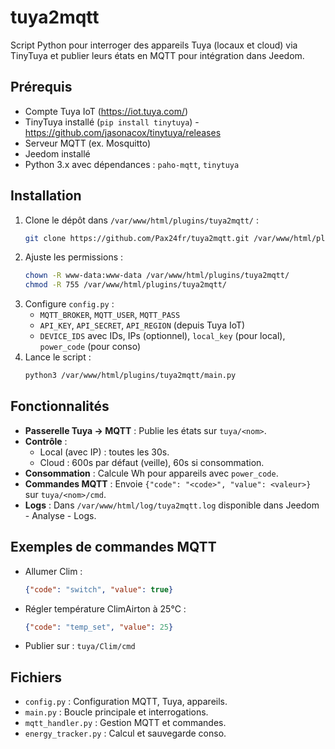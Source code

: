 # tuya2mqtt
Script Python pour interroger des appareils Tuya (locaux et cloud) via TinyTuya et publier leurs états en MQTT pour intégration dans Jeedom.

## Prérequis
- Compte Tuya IoT (https://iot.tuya.com/)
- TinyTuya installé (`pip install tinytuya`) - https://github.com/jasonacox/tinytuya/releases
- Serveur MQTT (ex. Mosquitto)
- Jeedom installé
- Python 3.x avec dépendances : `paho-mqtt`, `tinytuya`

## Installation
1. Clone le dépôt dans `/var/www/html/plugins/tuya2mqtt/` :
   ```bash
   git clone https://github.com/Pax24fr/tuya2mqtt.git /var/www/html/plugins/tuya2mqtt/
   ```
2. Ajuste les permissions :
   ```bash
   chown -R www-data:www-data /var/www/html/plugins/tuya2mqtt/
   chmod -R 755 /var/www/html/plugins/tuya2mqtt/
   ```
3. Configure `config.py` :
   - `MQTT_BROKER`, `MQTT_USER`, `MQTT_PASS`
   - `API_KEY`, `API_SECRET`, `API_REGION` (depuis Tuya IoT)
   - `DEVICE_IDS` avec IDs, IPs (optionnel), `local_key` (pour local), `power_code` (pour conso)
4. Lance le script :
   ```bash
   python3 /var/www/html/plugins/tuya2mqtt/main.py
   ```

## Fonctionnalités
- **Passerelle Tuya → MQTT** : Publie les états sur `tuya/<nom>`.
- **Contrôle** :
  - Local (avec IP) : toutes les 30s.
  - Cloud : 600s par défaut (veille), 60s si consommation.
- **Consommation** : Calcule Wh pour appareils avec `power_code`.
- **Commandes MQTT** : Envoie `{"code": "<code>", "value": <valeur>}` sur `tuya/<nom>/cmd`.
- **Logs** : Dans `/var/www/html/log/tuya2mqtt.log` disponible dans Jeedom - Analyse - Logs.

## Exemples de commandes MQTT
- Allumer Clim :
  ```json
  {"code": "switch", "value": true}
  ```
- Régler température ClimAirton à 25°C :
  ```json
  {"code": "temp_set", "value": 25}
  ```
- Publier sur : `tuya/Clim/cmd`

## Fichiers
- `config.py` : Configuration MQTT, Tuya, appareils.
- `main.py` : Boucle principale et interrogations.
- `mqtt_handler.py` : Gestion MQTT et commandes.
- `energy_tracker.py` : Calcul et sauvegarde conso.
